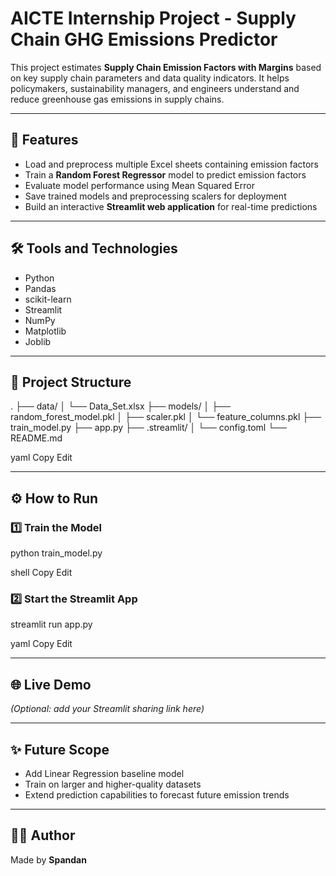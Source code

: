 # AICTE Internship Project - Supply Chain GHG Emissions Predictor

This project estimates **Supply Chain Emission Factors with Margins** based on key supply chain parameters and data quality indicators. It helps policymakers, sustainability managers, and engineers understand and reduce greenhouse gas emissions in supply chains.

---

## 🚀 Features

- Load and preprocess multiple Excel sheets containing emission factors
- Train a **Random Forest Regressor** model to predict emission factors
- Evaluate model performance using Mean Squared Error
- Save trained models and preprocessing scalers for deployment
- Build an interactive **Streamlit web application** for real-time predictions

---

## 🛠️ Tools and Technologies

- Python
- Pandas
- scikit-learn
- Streamlit
- NumPy
- Matplotlib
- Joblib

---

## 📂 Project Structure

.
├── data/
│ └── Data_Set.xlsx
├── models/
│ ├── random_forest_model.pkl
│ ├── scaler.pkl
│ └── feature_columns.pkl
├── train_model.py
├── app.py
├── .streamlit/
│ └── config.toml
└── README.md

yaml
Copy
Edit

---

## ⚙️ How to Run

### 1️⃣ Train the Model
python train_model.py

shell
Copy
Edit

### 2️⃣ Start the Streamlit App
streamlit run app.py

yaml
Copy
Edit

---

## 🌐 Live Demo
*(Optional: add your Streamlit sharing link here)*

---

## ✨ Future Scope

- Add Linear Regression baseline model
- Train on larger and higher-quality datasets
- Extend prediction capabilities to forecast future emission trends

---

## 🧑‍💻 Author

Made by **Spandan**
